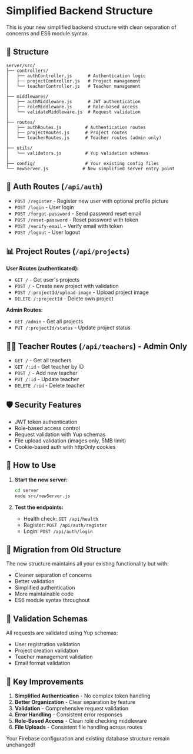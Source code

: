 # Simplified Backend Structure

This is your new simplified backend structure with clean separation of concerns and ES6 module syntax.

## 📁 Structure

```
server/src/
├── controllers/
│   ├── authController.js      # Authentication logic
│   ├── projectController.js   # Project management
│   └── teacherController.js   # Teacher management
│
├── middlewares/
│   ├── authMiddleware.js      # JWT authentication
│   ├── roleMiddleware.js      # Role-based access
│   └── validateMiddleware.js  # Request validation
│
├── routes/
│   ├── authRoutes.js         # Authentication routes
│   ├── projectRoutes.js      # Project routes
│   └── teacherRoutes.js      # Teacher routes (admin only)
│
├── utils/
│   └── validators.js         # Yup validation schemas
│
├── config/                   # Your existing config files
└── newServer.js             # New simplified server entry point
```

## 🔐 Auth Routes (`/api/auth`)

- `POST /register` - Register new user with optional profile picture
- `POST /login` - User login
- `POST /forgot-password` - Send password reset email
- `POST /reset-password` - Reset password with token
- `POST /verify-email` - Verify email with token
- `POST /logout` - User logout

## 📊 Project Routes (`/api/projects`)

**User Routes (authenticated):**
- `GET /` - Get user's projects
- `POST /` - Create new project with validation
- `POST /:projectId/upload-image` - Upload project image
- `DELETE /:projectId` - Delete own project

**Admin Routes:**
- `GET /admin` - Get all projects
- `PUT /:projectId/status` - Update project status

## 👨‍🏫 Teacher Routes (`/api/teachers`) - Admin Only

- `GET /` - Get all teachers
- `GET /:id` - Get teacher by ID
- `POST /` - Add new teacher
- `PUT /:id` - Update teacher
- `DELETE /:id` - Delete teacher

## 🛡️ Security Features

- JWT token authentication
- Role-based access control
- Request validation with Yup schemas
- File upload validation (images only, 5MB limit)
- Cookie-based auth with httpOnly cookies

## 🚀 How to Use

1. **Start the new server:**
   ```bash
   cd server
   node src/newServer.js
   ```

2. **Test the endpoints:**
   - Health check: `GET /api/health`
   - Register: `POST /api/auth/register`
   - Login: `POST /api/auth/login`

## 🔄 Migration from Old Structure

The new structure maintains all your existing functionality but with:
- Cleaner separation of concerns
- Better validation
- Simplified authentication
- More maintainable code
- ES6 module syntax throughout

## 📝 Validation Schemas

All requests are validated using Yup schemas:
- User registration validation
- Project creation validation
- Teacher management validation
- Email format validation

## 🎯 Key Improvements

1. **Simplified Authentication** - No complex token handling
2. **Better Organization** - Clear separation by feature
3. **Validation** - Comprehensive request validation
4. **Error Handling** - Consistent error responses
5. **Role-Based Access** - Clean role checking middleware
6. **File Uploads** - Consistent file handling across routes

Your Firebase configuration and existing database structure remain unchanged!
